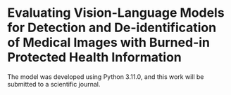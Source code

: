 # Evaluating Vision-Language Models for Detection and De-identification of Medical Images with Burned-in Protected Health Information
The model was developed using Python 3.11.0, and this work will be submitted to a scientific journal.
